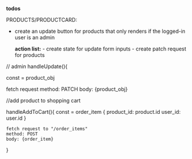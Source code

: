 __todos__

PRODUCTS/PRODUCTCARD: 
- create an update button for products that only renders if the logged-in user is an admin

    __action list:__
        - create state for update form inputs
        - create patch request for products

// admin 
handleUpdate(){

const = product_obj

fetch request 
method: PATCH
body: {product_obj}

//add product to shopping cart

handleAddToCart(){
    const = order_item {
        product_id: product.id 
        user_id: user.id
    }

    fetch request to "/order_items"
    method: POST
    body: {order_item}
}



